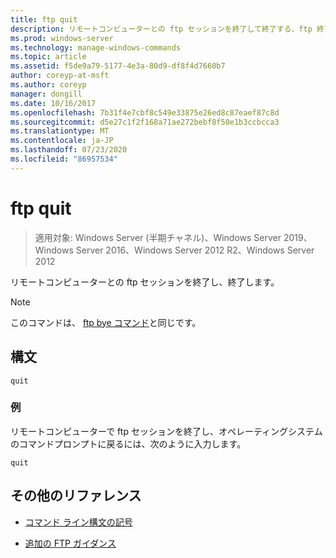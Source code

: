 ```yaml
---
title: ftp quit
description: リモートコンピューターとの ftp セッションを終了して終了する、ftp 終了コマンドの参照記事です。
ms.prod: windows-server
ms.technology: manage-windows-commands
ms.topic: article
ms.assetid: f5de9a79-5177-4e3a-80d9-df8f4d7660b7
author: coreyp-at-msft
ms.author: coreyp
manager: dongill
ms.date: 10/16/2017
ms.openlocfilehash: 7b31f4e7cbf8c549e33875e26ed8c87eaef87c8d
ms.sourcegitcommit: d5e27c1f2f168a71ae272bebf8f50e1b3ccbcca3
ms.translationtype: MT
ms.contentlocale: ja-JP
ms.lasthandoff: 07/23/2020
ms.locfileid: "86957534"
---
```

# <a name="ftp-quit"></a>ftp quit

> 適用対象: Windows Server (半期チャネル)、Windows Server 2019、Windows Server 2016、Windows Server 2012 R2、Windows Server 2012

リモートコンピューターとの ftp セッションを終了し、終了します。

> [!NOTE]
> このコマンドは、 [ftp bye コマンド](ftp-bye.md)と同じです。

## <a name="syntax"></a>構文

```
quit
```

### <a name="examples"></a>例

リモートコンピューターで ftp セッションを終了し、オペレーティングシステムのコマンドプロンプトに戻るには、次のように入力します。

```
quit
```

## <a name="additional-references"></a>その他のリファレンス

- [コマンド ライン構文の記号](command-line-syntax-key.md)

- [追加の FTP ガイダンス](/previous-versions/orphan-topics/ws.10/cc756013(v=ws.10))

